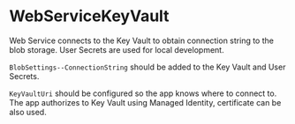 ﻿# WebServiceKeyVault

Web Service connects to the Key Vault to obtain connection string to the blob storage.
User Secrets are used for local development.

`BlobSettings--ConnectionString` should be added to the Key Vault and User Secrets.

`KeyVaultUri` should be configured so the app knows where to connect to.
The app authorizes to Key Vault using Managed Identity, certificate can be also used.